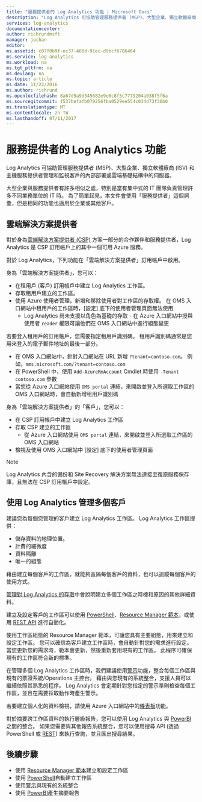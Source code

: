 ```yaml
---
title: "服務提供者的 Log Analytics 功能 | Microsoft Docs"
description: "Log Analytics 可協助管理服務提供者 (MSP)、大型企業、獨立軟體廠商 (ISV) 和主機服務提供者管理和監視客戶的內部部署或雲端基礎結構中的伺服器。"
services: log-analytics
documentationcenter: 
author: richrundmsft
manager: jochan
editor: 
ms.assetid: c07f0b9f-ec37-480d-91ec-d9bcf6786464
ms.service: log-analytics
ms.workload: na
ms.tgt_pltfrm: na
ms.devlang: na
ms.topic: article
ms.date: 11/22/2016
ms.author: richrund
ms.openlocfilehash: 8a67d9a9d345682e9e6c8f5c7779204a038f5f6a
ms.sourcegitcommit: f537befafb079256fba0529ee554c034d73f36b0
ms.translationtype: MT
ms.contentlocale: zh-TW
ms.lasthandoff: 07/11/2017
---
```

# <a name="log-analytics-features-for-service-providers"></a>服務提供者的 Log Analytics 功能
Log Analytics 可協助管理服務提供者 (MSP)、大型企業、獨立軟體廠商 (ISV) 和主機服務提供者管理和監視客戶的內部部署或雲端基礎結構中的伺服器。 

大型企業與服務提供者有許多相似之處，特別是當有集中式的 IT 團隊負責管理許多不同業務單位的 IT 時。 為了簡單起見，本文件會使用「服務提供者」這個詞彙，但是相同的功能也適用於企業或其他客戶。

## <a name="cloud-solution-provider"></a>雲端解決方案提供者
對於身為[雲端解決方案提供者 (CSP)](https://partner.microsoft.com/Solutions/cloud-reseller-overview) 方案一部分的合作夥伴和服務提供者，Log Analytics 是 CSP 訂用帳戶上的其中一個可用 Azure 服務。 

對於 Log Analytics，下列功能在「雲端解決方案提供者」訂用帳戶中啟用。

身為「雲端解決方案提供者」，您可以：

* 在租用戶 (客戶) 訂用帳戶中建立 Log Analytics 工作區。
* 存取租用戶建立的工作區。 
* 使用 Azure 使用者管理，新增和移除使用者對工作區的存取權。 在 OMS 入口網站中租用戶的工作區時，[設定] 底下的使用者管理頁面無法使用
  * Log Analytics 尚未支援以角色為基礎的存取 - 在 Azure 入口網站中授與使用者 `reader` 權限可讓他們在 OMS 入口網站中進行組態變更

若要登入租用戶的訂用帳戶，您需要指定租用戶識別碼。 租用戶識別碼通常是您用來登入的電子郵件地址的最後一部分。

* 在 OMS 入口網站中，針對入口網站在 URL 新增 `?tenant=contoso.com`。 例如，`mms.microsoft.com/?tenant=contoso.com`
* 在 PowerShell 中，使用 `Add-AzureRmAccount` Cmdlet 時使用 `-Tenant contoso.com` 參數
* 當您從 Azure 入口網站使用 `OMS portal` 連結，來開啟並登入所選取工作區的 OMS 入口網站時，會自動新增租用戶識別碼

身為「雲端解決方案提供者」的「客戶」，您可以：

* 在 CSP 訂用帳戶中建立 Log Analytics 工作區
* 存取 CSP 建立的工作區
  * 從 Azure 入口網站使用 `OMS portal` 連結，來開啟並登入所選取工作區的 OMS 入口網站
* 檢視及使用 OMS 入口網站中 [設定] 底下的使用者管理頁面

> [!NOTE]
> Log Analytics 內含的備份和 Site Recovery 解決方案無法連接至復原服務保存庫，且無法在 CSP 訂用帳戶中設定。 
> 
> 

## <a name="managing-multiple-customers-using-log-analytics"></a>使用 Log Analytics 管理多個客戶
建議您為每個您管理的客戶建立 Log Analytics 工作區。 Log Analytics 工作區提供：

* 儲存資料的地理位置。 
* 計費的細微度 
* 資料隔離 
* 唯一的組態

藉由建立每個客戶的工作區，就能夠區隔每個客戶的資料，也可以追蹤每個客戶的使用方式。

[管理對 Log Analytics 的存取](log-analytics-manage-access.md#determine-the-number-of-workspaces-you-need)中會說明建立多個工作區之時機和原因的其他詳細資料。

建立及設定客戶的工作區可以使用 [PowerShell](log-analytics-powershell-workspace-configuration.md)、[Resource Manager 範本](log-analytics-template-workspace-configuration.md)，或使用 [REST API](https://www.nuget.org/packages/Microsoft.Azure.Management.OperationalInsights/) 進行自動化。

使用工作區組態的 Resource Manager 範本，可讓您具有主要組態，用來建立和設定工作區。 您可以確信為客戶建立工作區時，會自動針對您的需求進行設定。 當您更新您的需求時，範本會更新，然後重新套用現有的工作區。 此程序可確保現有的工作區符合新的標準。    

在管理多個 Log Analytics 工作區時，我們建議使用[警示](log-analytics-alerts.md)功能，整合每個工作區與現有的票證系統/Operations 主控台。 藉由與您現有的系統整合，支援人員可以繼續依照其熟悉的程序。 Log Analytics 會定期針對您指定的警示準則檢查每個工作區，並且在需要採取動作時產生警示。

若要建立個人化的資料檢視，請使用 Azure 入口網站中的[儀表板](../azure-portal/azure-portal-dashboards.md)功能。  

對於摘要跨工作區資料的執行層級報告，您可以使用 Log Analytics 與 [PowerBI](log-analytics-powerbi.md) 之間的整合。 如果您需要與其他報告系統整合，您可以使用搜尋 API (透過 PowerShell 或 [REST](log-analytics-log-search-api.md)) 來執行查詢，並且匯出搜尋結果。

## <a name="next-steps"></a>後續步驟
* 使用 [Resource Manager 範本](log-analytics-template-workspace-configuration.md)建立和設定工作區
* 使用 [PowerShell](log-analytics-powershell-workspace-configuration.md)自動建立工作區 
* 使用[警示](log-analytics-alerts.md)與現有的系統整合
* 使用 [PowerBI](log-analytics-powerbi.md)產生摘要報告

